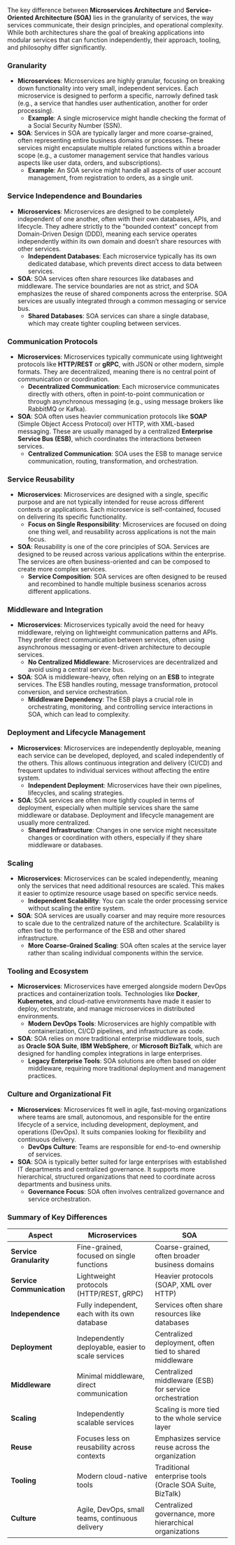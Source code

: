The key difference between **Microservices Architecture** and **Service-Oriented Architecture (SOA)** lies in the granularity of services, the way services communicate, their design principles, and operational complexity. While both architectures share the goal of breaking applications into modular services that can function independently, their approach, tooling, and philosophy differ significantly.

### Granularity

- **Microservices**: Microservices are highly granular, focusing on breaking down functionality into very small, independent services. Each microservice is designed to perform a specific, narrowly defined task (e.g., a service that handles user authentication, another for order processing).
  - **Example**: A single microservice might handle checking the format of a Social Security Number (SSN).
- **SOA**: Services in SOA are typically larger and more coarse-grained, often representing entire business domains or processes. These services might encapsulate multiple related functions within a broader scope (e.g., a customer management service that handles various aspects like user data, orders, and subscriptions).
  - **Example**: An SOA service might handle all aspects of user account management, from registration to orders, as a single unit.

### Service Independence and Boundaries

- **Microservices**: Microservices are designed to be completely independent of one another, often with their own databases, APIs, and lifecycle. They adhere strictly to the "bounded context" concept from Domain-Driven Design (DDD), meaning each service operates independently within its own domain and doesn’t share resources with other services.
  - **Independent Databases**: Each microservice typically has its own dedicated database, which prevents direct access to data between services.
- **SOA**: SOA services often share resources like databases and middleware. The service boundaries are not as strict, and SOA emphasizes the reuse of shared components across the enterprise. SOA services are usually integrated through a common messaging or service bus.
  - **Shared Databases**: SOA services can share a single database, which may create tighter coupling between services.

### Communication Protocols

- **Microservices**: Microservices typically communicate using lightweight protocols like **HTTP/REST** or **gRPC**, with JSON or other modern, simple formats. They are decentralized, meaning there is no central point of communication or coordination.
  - **Decentralized Communication**: Each microservice communicates directly with others, often in point-to-point communication or through asynchronous messaging (e.g., using message brokers like RabbitMQ or Kafka).
- **SOA**: SOA often uses heavier communication protocols like **SOAP** (Simple Object Access Protocol) over HTTP, with XML-based messaging. These are usually managed by a centralized **Enterprise Service Bus (ESB)**, which coordinates the interactions between services.
  - **Centralized Communication**: SOA uses the ESB to manage service communication, routing, transformation, and orchestration.

### Service Reusability

- **Microservices**: Microservices are designed with a single, specific purpose and are not typically intended for reuse across different contexts or applications. Each microservice is self-contained, focused on delivering its specific functionality.
  - **Focus on Single Responsibility**: Microservices are focused on doing one thing well, and reusability across applications is not the main focus.
- **SOA**: Reusability is one of the core principles of SOA. Services are designed to be reused across various applications within the enterprise. The services are often business-oriented and can be composed to create more complex services.
  - **Service Composition**: SOA services are often designed to be reused and recombined to handle multiple business scenarios across different applications.

### Middleware and Integration

- **Microservices**: Microservices typically avoid the need for heavy middleware, relying on lightweight communication patterns and APIs. They prefer direct communication between services, often using asynchronous messaging or event-driven architecture to decouple services.
  - **No Centralized Middleware**: Microservices are decentralized and avoid using a central service bus.
- **SOA**: SOA is middleware-heavy, often relying on an **ESB** to integrate services. The ESB handles routing, message transformation, protocol conversion, and service orchestration.
  - **Middleware Dependency**: The ESB plays a crucial role in orchestrating, monitoring, and controlling service interactions in SOA, which can lead to complexity.

### Deployment and Lifecycle Management

- **Microservices**: Microservices are independently deployable, meaning each service can be developed, deployed, and scaled independently of the others. This allows continuous integration and delivery (CI/CD) and frequent updates to individual services without affecting the entire system.
  - **Independent Deployment**: Microservices have their own pipelines, lifecycles, and scaling strategies.
- **SOA**: SOA services are often more tightly coupled in terms of deployment, especially when multiple services share the same middleware or database. Deployment and lifecycle management are usually more centralized.
  - **Shared Infrastructure**: Changes in one service might necessitate changes or coordination with others, especially if they share middleware or databases.

### Scaling

- **Microservices**: Microservices can be scaled independently, meaning only the services that need additional resources are scaled. This makes it easier to optimize resource usage based on specific service needs.
  - **Independent Scalability**: You can scale the order processing service without scaling the entire system.
- **SOA**: SOA services are usually coarser and may require more resources to scale due to the centralized nature of the architecture. Scalability is often tied to the performance of the ESB and other shared infrastructure.
  - **More Coarse-Grained Scaling**: SOA often scales at the service layer rather than scaling individual components within the service.

### Tooling and Ecosystem

- **Microservices**: Microservices have emerged alongside modern DevOps practices and containerization tools. Technologies like **Docker**, **Kubernetes**, and cloud-native environments have made it easier to deploy, orchestrate, and manage microservices in distributed environments.
  - **Modern DevOps Tools**: Microservices are highly compatible with containerization, CI/CD pipelines, and infrastructure as code.
- **SOA**: SOA relies on more traditional enterprise middleware tools, such as **Oracle SOA Suite**, **IBM WebSphere**, or **Microsoft BizTalk**, which are designed for handling complex integrations in large enterprises.
  - **Legacy Enterprise Tools**: SOA solutions are often based on older middleware, requiring more traditional deployment and management practices.

### Culture and Organizational Fit

- **Microservices**: Microservices fit well in agile, fast-moving organizations where teams are small, autonomous, and responsible for the entire lifecycle of a service, including development, deployment, and operations (DevOps). It suits companies looking for flexibility and continuous delivery.
  - **DevOps Culture**: Teams are responsible for end-to-end ownership of services.
- **SOA**: SOA is typically better suited for large enterprises with established IT departments and centralized governance. It supports more hierarchical, structured organizations that need to coordinate across departments and business units.
  - **Governance Focus**: SOA often involves centralized governance and service orchestration.

### Summary of Key Differences

| **Aspect**                | **Microservices**                                  | **SOA**                                                  |
| ------------------------- | -------------------------------------------------- | -------------------------------------------------------- |
| **Service Granularity**   | Fine-grained, focused on single functions          | Coarse-grained, often broader business domains           |
| **Service Communication** | Lightweight protocols (HTTP/REST, gRPC)            | Heavier protocols (SOAP, XML over HTTP)                  |
| **Independence**          | Fully independent, each with its own database      | Services often share resources like databases            |
| **Deployment**            | Independently deployable, easier to scale services | Centralized deployment, often tied to shared middleware  |
| **Middleware**            | Minimal middleware, direct communication           | Centralized middleware (ESB) for service orchestration   |
| **Scaling**               | Independently scalable services                    | Scaling is more tied to the whole service layer          |
| **Reuse**                 | Focuses less on reusability across contexts        | Emphasizes service reuse across the organization         |
| **Tooling**               | Modern cloud-native tools                          | Traditional enterprise tools (Oracle SOA Suite, BizTalk) |
| **Culture**               | Agile, DevOps, small teams, continuous delivery    | Centralized governance, more hierarchical organizations  |
